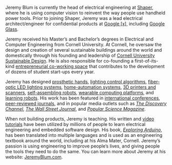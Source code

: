 Jeremy Blum is currently the head of electrical engineering at [Shaper](http://shapertools.com), where he is using computer vision to reinvent the way people use handheld power tools. Prior to joining Shaper, Jeremy was a lead electrical architect/engineer for confidential products at [Google [x]](http://www.jeremyblum.com/2013/08/11/whats-next/), including [Google Glass](http://www.google.com/glass).

Jeremy received his Master’s and Bachelor’s degrees in Electrical and Computer Engineering from Cornell University. At Cornell, he oversaw the design and creation of several sustainable buildings around the world and domestically through his founding and leadership of [Cornell University Sustainable Design](http://cusd.cornell.edu). He is also responsible for co-founding a first-of-its-kind [entrepreneurial co-working space](http://popright.in) that contributes to the development of dozens of student start-ups every year.
 
Jeremy has designed [prosthetic hands](http://www.jeremyblum.com/portfolio/fsr-controlled-prosthetic-hand/), [lighting control algorithms](http://www.jeremyblum.com/portfolio/sunn/), [fiber-optic LED lighting systems](http://www.jeremyblum.com/portfolio/hybrid-lighting/), [home-automation systems](http://www.jeremyblum.com/2015/10/15/jarvis-wsj/), [3D printers and scanners](http://www.jeremyblum.com/portfolio/makerbot/), [self-assembling robots](http://www.jeremyblum.com/portfolio/stochastic-modular-assembly/), [wearable computing platforms](http://www.jeremyblum.com/portfolio/sudoglove-hardware-controller/), and [learning robots](http://www.jeremyblum.com/portfolio/aracna/). His work has been featured in [international conferences](http://www.jeremyblum.com/2013/03/28/techkriti/), [peer-reviewed journals](http://www.jeremyblum.com/2013/10/06/machine-metabolism-ieee-ram/), and in popular media outlets such as [*The Discovery Channel*](http://www.jeremyblum.com/2011/04/15/sudoglove-on-discovery-channel/), [*The Wall Street Journal*](http://www.jeremyblum.com/2015/10/15/jarvis-wsj/), and [*Popular Science Magazine*](http://www.jeremyblum.com/2015/03/21/raincloud-umbrella-minder-v2/).
 
When not building products, Jeremy is teaching. His written and [video tutorials](https://youtube.com/sciguy14) have been utilized by millions of people to learn electrical engineering and embedded software design. His book, [*Exploring Arduino*](http://exploringarduino.com), has been translated into multiple languages and is used as an engineering textbook around the world, including at his Alma Mater, Cornell. Jeremy’s passion is using engineering to improve people’s lives, and giving people the tools they need to do the same. You can learn more about Jeremy at his website: [JeremyBlum.com](http://jeremyblum.com).
